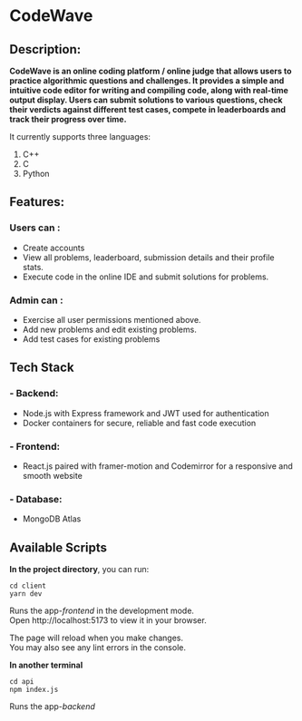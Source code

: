 # CodeWave
## Description:
**CodeWave is an online coding platform / online judge that allows users to practice algorithmic questions and challenges. It provides a simple and intuitive code editor for writing and compiling code, along with real-time output display. Users can submit solutions to various questions, check their verdicts against different test cases, compete in leaderboards and track their progress over time.**  

It currently supports three languages:
1. C++
2. C
3. Python

## Features:
### Users can :
* Create accounts
* View all problems, leaderboard, submission details and their profile stats.
* Execute code in the online IDE and submit solutions for problems.
### Admin can :
* Exercise all user permissions mentioned above.
* Add new problems and edit existing problems.
* Add test cases for existing problems
## Tech Stack
### - Backend:
* Node.js with Express framework and JWT used for authentication
* Docker containers for secure, reliable and fast code execution
### - Frontend:
* React.js paired with framer-motion and Codemirror for a responsive and smooth website
### - Database:
* MongoDB Atlas
## Available Scripts
**In the project directory**, you can run:  

`cd client`  
`yarn dev`  

Runs the app-*frontend* in the development mode.  
Open http://localhost:5173 to view it in your browser. 

The page will reload when you make changes.  
You may also see any lint errors in the console.  

**In another terminal**  

`cd api`  
`npm index.js`  

Runs the app-*backend*

